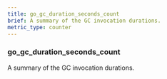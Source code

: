 ```yaml
---
title: go_gc_duration_seconds_count
brief: A summary of the GC invocation durations.
metric_type: counter
---
```

### go_gc_duration_seconds_count

A summary of the GC invocation durations.